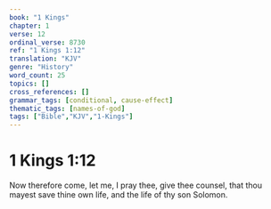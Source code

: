 ```yaml
---
book: "1 Kings"
chapter: 1
verse: 12
ordinal_verse: 8730
ref: "1 Kings 1:12"
translation: "KJV"
genre: "History"
word_count: 25
topics: []
cross_references: []
grammar_tags: [conditional, cause-effect]
thematic_tags: [names-of-god]
tags: ["Bible","KJV","1-Kings"]
---
```


# 1 Kings 1:12

Now therefore come, let me, I pray thee, give thee counsel, that thou mayest save thine own life, and the life of thy son Solomon.
